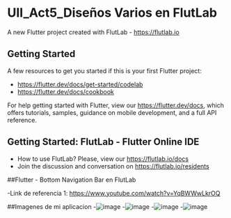 # UII_Act5_Diseños Varios en FlutLab

A new Flutter project created with FlutLab - https://flutlab.io

## Getting Started

A few resources to get you started if this is your first Flutter project:

- https://flutter.dev/docs/get-started/codelab
- https://flutter.dev/docs/cookbook

For help getting started with Flutter, view our
https://flutter.dev/docs, which offers tutorials,
samples, guidance on mobile development, and a full API reference.

## Getting Started: FlutLab - Flutter Online IDE

- How to use FlutLab? Please, view our https://flutlab.io/docs
- Join the discussion and conversation on https://flutlab.io/residents

##Flutter - Bottom Navigation Bar en FlutLab

-Link de referencia 1: https://www.youtube.com/watch?v=YqBWWwLkrOQ

##Imagenes de mi aplicacion
-![image](https://github.com/EdgarM128/UII_Act5_DisVar/assets/145927073/b5d48e47-05b2-4d33-9d94-0cc702addfbf)
-![image](https://github.com/EdgarM128/UII_Act5_DisVar/assets/145927073/99c1507e-2a10-472d-8a10-4f54423b3df2)
-![image](https://github.com/EdgarM128/UII_Act5_DisVar/assets/145927073/9e5370e3-7933-4cb7-a76b-76b6dda26647)
-![image](https://github.com/EdgarM128/UII_Act5_DisVar/assets/145927073/f19d5416-54ee-421b-9fcd-b25b70ae4287)
